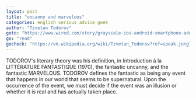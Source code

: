 ```yaml
---
layout: post
title: "uncanny and marvelous"
categories: english serious advice geek
author: "Tzvetan Todorov"
goto: "https://www.wired.com/story/grayscale-ios-android-smartphone-addiction?ref=speak.junglestar.org"
go: "read"
gocheck: "https://en.wikipedia.org/wiki/Tzvetan_Todorov?ref=speak.junglestar.org"
---
```

TODOROV's literary theory was his definition, in Introduction à la LITTÉRATURE FANTASTIQUE (1970), the fantastic uncanny, and the fantastic MARVELOUS. TODOROV defines the fantastic as being any event that happens in our world that seems to be supernatural. Upon the occurrence of the event, we must decide if the event was an illusion or whether it is real and has actually taken place.
